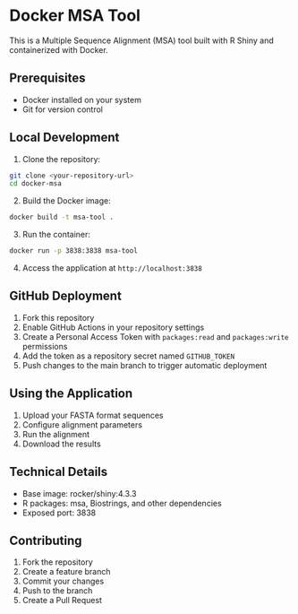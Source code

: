 # Docker MSA Tool

This is a Multiple Sequence Alignment (MSA) tool built with R Shiny and containerized with Docker.

## Prerequisites

- Docker installed on your system
- Git for version control

## Local Development

1. Clone the repository:
```bash
git clone <your-repository-url>
cd docker-msa
```

2. Build the Docker image:
```bash
docker build -t msa-tool .
```

3. Run the container:
```bash
docker run -p 3838:3838 msa-tool
```

4. Access the application at `http://localhost:3838`

## GitHub Deployment

1. Fork this repository
2. Enable GitHub Actions in your repository settings
3. Create a Personal Access Token with `packages:read` and `packages:write` permissions
4. Add the token as a repository secret named `GITHUB_TOKEN`
5. Push changes to the main branch to trigger automatic deployment

## Using the Application

1. Upload your FASTA format sequences
2. Configure alignment parameters
3. Run the alignment
4. Download the results

## Technical Details

- Base image: rocker/shiny:4.3.3
- R packages: msa, Biostrings, and other dependencies
- Exposed port: 3838

## Contributing

1. Fork the repository
2. Create a feature branch
3. Commit your changes
4. Push to the branch
5. Create a Pull Request 